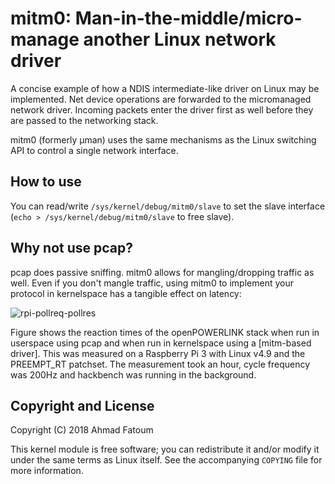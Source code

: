 # mitm0: Man-in-the-middle/micro-manage another Linux network driver

A concise example of how a NDIS intermediate-like driver on Linux may be implemented. Net device operations are forwarded to the micromanaged network driver. Incoming packets enter the driver first as well before they are passed to the networking stack.

mitm0 (formerly μman) uses the same mechanisms as the Linux switching API to control a single network interface.

## How to use

You can read/write `/sys/kernel/debug/mitm0/slave` to set the slave interface (`echo > /sys/kernel/debug/mitm0/slave` to free slave).

## Why not use pcap?

pcap does passive sniffing. mitm0 allows for mangling/dropping traffic as well. Even if you don't mangle traffic, using mitm0 to implement your protocol in kernelspace has a tangible effect on latency:

![rpi-pollreq-pollres][rpi-pollreq-pollres]

Figure shows the reaction times of the openPOWERLINK stack when run in userspace using pcap and when run in kernelspace using a [mitm-based driver]. This was measured on a Raspberry Pi 3 with Linux v4.9 and the PREEMPT\_RT patchset. The measurement took an hour, cycle frequency was 200Hz and hackbench was running in the background.

## Copyright and License

Copyright (C) 2018 Ahmad Fatoum

This kernel module is free software; you can redistribute it and/or modify it under the same terms as Linux itself. See the accompanying `COPYING` file for more information.

[rpi-pollreq-pollres]: https://raw.githubusercontent.com/a3f/mitm/master/CN-rpi-4-9-rt-nopm-hackbench-720k.png
[mitm-based-driver]: https://github.com/a3f/openPOWERLINK_V2
